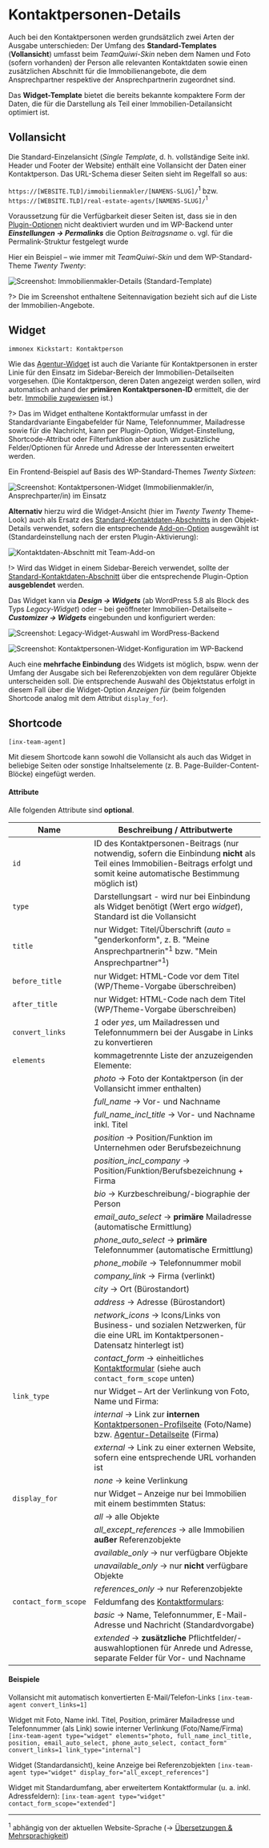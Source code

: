 # Kontaktpersonen-Details

Auch bei den Kontaktpersonen werden grundsätzlich zwei Arten der Ausgabe unterschieden: Der Umfang des **Standard-Templates** (**Vollansicht**) umfasst beim *TeamQuiwi-Skin* neben dem Namen und Foto (sofern vorhanden) der Person alle relevanten Kontaktdaten sowie einen zusätzlichen Abschnitt für die Immobilienangebote, die dem Ansprechpartner respektive der Ansprechpartnerin zugeordnet sind.

Das **Widget-Template** bietet die bereits bekannte kompaktere Form der Daten, die für die Darstellung als Teil einer Immobilien-Detailansicht optimiert ist.

## Vollansicht

Die Standard-Einzelansicht (*Single Template*, d. h. vollständige Seite inkl. Header und Footer der Website) enthält eine Vollansicht der Daten einer Kontaktperson. Das URL-Schema dieser Seiten sieht im Regelfall so aus:

`https://[WEBSITE.TLD]/immobilienmakler/[NAMENS-SLUG]/`<sup>1</sup> bzw. `https://[WEBSITE.TLD]/real-estate-agents/[NAMENS-SLUG]/`<sup>1</sup>

Voraussetzung für die Verfügbarkeit dieser Seiten ist, dass sie in den [Plugin-Optionen](../einrichtung?id=kontaktpersonen-archiveinzelansicht) nicht deaktiviert wurden und im WP-Backend unter ***Einstellungen → Permalinks*** die Option *Beitragsname* o. vgl. für die Permalink-Struktur festgelegt wurde

Hier ein Beispiel – wie immer mit *TeamQuiwi-Skin* und dem WP-Standard-Theme *Twenty Twenty*:

![Screenshot: Immobilienmakler-Details (Standard-Template)](../assets/scst-fe-agent-details-1.jpg)

?> Die im Screenshot enthaltene Seitennavigation bezieht sich auf die Liste der Immobilien-Angebote.

## Widget

`immonex Kickstart: Kontaktperson`

Wie das [Agentur-Widget](agentur-details#Widget) ist auch die Variante für Kontaktpersonen in erster Linie für den Einsatz im Sidebar-Bereich der Immobilien-Detailseiten vorgesehen. (Die Kontaktperson, deren Daten angezeigt werden sollen, wird automatisch anhand der **primären Kontaktpersonen-ID** ermittelt, die der betr. [Immobilie zugewiesen](../beitragsarten#kontaktpersonagentur-→-immobilie) ist.)

?> Das im Widget enthaltene Kontaktformular umfasst in der Standardvariante Eingabefelder für Name, Telefonnummer, Mailadresse sowie für die Nachricht, kann per Plugin-Option, Widget-Einstellung, Shortcode-Attribut oder Filterfunktion aber auch um zusätzliche Felder/Optionen für Anrede und Adresse der Interessenten erweitert werden.

Ein Frontend-Beispiel auf Basis des WP-Standard-Themes *Twenty Sixteen*:

![Screenshot: Kontaktpersonen-Widget (Immobilienmakler/in, Ansprechparter/in) im Einsatz](../assets/scst-fe-agent-widget-1.png)

**Alternativ** hierzu wird die Widget-Ansicht (hier im *Twenty Twenty* Theme-Look) auch als Ersatz des [Standard-Kontaktdaten-Abschnitts](../schnellstart/einrichtung#Anpassung-des-Standard-Kontaktabschnitts) in den Objekt-Details verwendet, sofern die entsprechende [Add-on-Option](../schnellstart/einrichtung#Anpassung-des-Standard-Kontaktabschnitts) ausgewählt ist (Standardeinstellung nach der ersten Plugin-Aktivierung):

![Kontaktdaten-Abschnitt mit Team-Add-on](../assets/scst-contact-section-2.gif)

!> Wird das Widget in einem Sidebar-Bereich verwendet, sollte der [Standard-Kontaktdaten-Abschnitt](../schnellstart/einrichtung#Anpassung-des-Standard-Kontaktabschnitts) über die entsprechende Plugin-Option **ausgeblendet** werden.

Das Widget kann via ***Design → Widgets*** (ab WordPress 5.8 als Block des Typs *Legacy-Widget*) oder – bei geöffneter Immobilien-Detailseite – ***Customizer → Widgets*** eingebunden und konfiguriert werden:

![Screenshot: Legacy-Widget-Auswahl im WordPress-Backend](../assets/scst-be-wordpress-legacy-widget.gif)

![Screenshot: Kontaktpersonen-Widget-Konfiguration im WP-Backend](../assets/scst-be-agent-widget-1.gif)

Auch eine **mehrfache Einbindung** des Widgets ist möglich, bspw. wenn der Umfang der Ausgabe sich bei Referenzobjekten von dem regulärer Objekte unterscheiden soll. Die entsprechende Auswahl des Objektstatus erfolgt in diesem Fall über die Widget-Option *Anzeigen für* (beim folgenden Shortcode analog mit dem Attribut `display_for`).

## Shortcode

`[inx-team-agent]`

Mit diesem Shortcode kann sowohl die Vollansicht als auch das Widget in beliebige Seiten oder sonstige Inhaltselemente (z. B. Page-Builder-Content-Blöcke) eingefügt werden.

#### Attribute

Alle folgenden Attribute sind **optional**.

| Name | Beschreibung / Attributwerte |
| ---- | ---------------------------- |
| `id` | ID des Kontaktpersonen-Beitrags (nur notwendig, sofern die Einbindung **nicht** als Teil eines Immobilien-Beitrags erfolgt und somit keine automatische Bestimmung möglich ist) |
| `type` | Darstellungsart - wird nur bei Einbindung als Widget benötigt (Wert ergo *widget*), Standard ist die Vollansicht |
| `title` | nur Widget: Titel/Überschrift (*auto* = "genderkonform", z. B. "Meine Ansprechpartnerin"<sup>1</sup> bzw. "Mein Ansprechpartner"<sup>1</sup>) |
| `before_title` | nur Widget: HTML-Code vor dem Titel (WP/Theme-Vorgabe überschreiben) |
| `after_title` | nur Widget: HTML-Code nach dem Titel (WP/Theme-Vorgabe überschreiben) |
| `convert_links` | *1* oder *yes*, um Mailadressen und Telefonnummern bei der Ausgabe in Links zu konvertieren |
| `elements` | kommagetrennte Liste der anzuzeigenden Elemente: |
| | *photo* → Foto der Kontaktperson (in der Vollansicht immer enthalten) |
| | *full_name* → Vor- und Nachname |
| | *full_name_incl_title* → Vor- und Nachname inkl. Titel |
| | *position* → Position/Funktion im Unternehmen oder Berufsbezeichnung |
| | *position_incl_company* → Position/Funktion/Berufsbezeichnung + Firma |
| | *bio* → Kurzbeschreibung/-biographie der Person |
| | *email_auto_select* → **primäre** Mailadresse (automatische Ermittlung) |
| | *phone_auto_select* → **primäre** Telefonnummer (automatische Ermittlung) |
| | *phone_mobile* → Telefonnummer mobil |
| | *company_link* → Firma (verlinkt) |
| | *city* → Ort (Bürostandort) |
| | *address* → Adresse (Bürostandort) |
| | *network_icons* → Icons/Links von Business- und sozialen Netzwerken, für die eine URL im Kontaktpersonen-Datensatz hinterlegt ist) |
| | *contact_form* → einheitliches [Kontaktformular](kontaktformular) (siehe auch `contact_form_scope` unten) |
| `link_type` | nur Widget – Art der Verlinkung von Foto, Name und Firma: |
| | *internal* → Link zur **internen** [Kontaktpersonen-Profilseite](#Vollansicht) (Foto/Name) bzw. [Agentur-Detailseite](agentur-details#Vollansicht) (Firma) |
| | *external* → Link zu einer externen Website, sofern eine entsprechende URL  vorhanden ist |
| | *none* → keine Verlinkung |
| `display_for` | nur Widget – Anzeige nur bei Immobilien mit einem bestimmten Status: |
| | *all* → alle Objekte |
| | *all_except_references* → alle Immobilien **außer** Referenzobjekte |
| | *available_only* → nur verfügbare Objekte |
| | *unavailable_only* → nur **nicht** verfügbare Objekte |
| | *references_only* → nur Referenzobjekte |
| `contact_form_scope` | Feldumfang des [Kontaktformulars](kontaktformular): |
| | *basic* → Name, Telefonnummer, E-Mail-Adresse und Nachricht (Standardvorgabe) |
| | *extended* → **zusätzliche** Pflichtfelder/-auswahloptionen für Anrede und Adresse, separate Felder für Vor- und Nachname |

#### Beispiele

Vollansicht mit automatisch konvertierten E-Mail/Telefon-Links
`[inx-team-agent convert_links=1]`

Widget mit Foto, Name inkl. Titel, Position, primärer Mailadresse und Telefonnummer (als Link) sowie interner Verlinkung (Foto/Name/Firma)
`[inx-team-agent type="widget" elements="photo, full_name_incl_title, position, email_auto_select, phone_auto_select, contact_form" convert_links=1 link_type="internal"]`

Widget (Standardansicht), keine Anzeige bei Referenzobjekten
`[inx-team-agent type="widget" display_for="all_except_references"]`

Widget mit Standardumfang, aber erweitertem Kontaktformular (u. a. inkl. Adressfeldern):
`[inx-team-agent type="widget" contact_form_scope="extended"]`

---

<sup>1</sup> abhängig von der aktuellen Website-Sprache (→ [Übersetzungen & Mehrsprachigkeit](../anpassung-erweiterung/uebersetzung-mehrsprachigkeit))